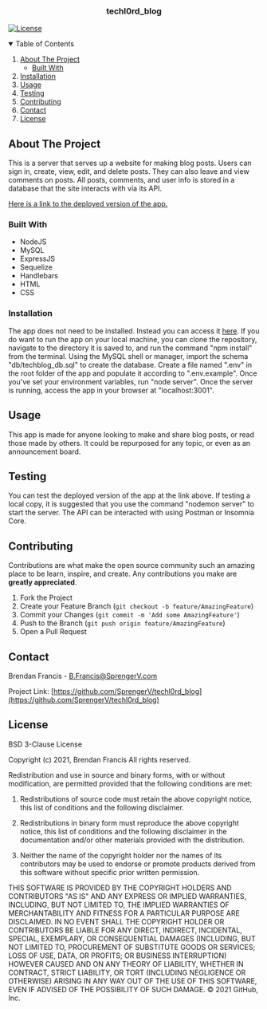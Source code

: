 <p align="center">
  <h3 align="center">techl0rd_blog</h3>
</p>


[![License](https://img.shields.io/badge/License-BSD%203--Clause-blue.svg)](https://opensource.org/licenses/BSD-3-Clause)
            

<!-- TABLE OF CONTENTS -->
<details open="open">
  <summary>Table of Contents</summary>
  <ol>
    <li>
      <a href="#about-the-project">About The Project</a>
      <ul>
        <li><a href="#built-with">Built With</a></li>
      </ul>
    </li>
    <li><a href="#installation">Installation</a></li>
    <li><a href="#usage">Usage</a></li>
    <li><a href="#testing">Testing</a></li>
    <li><a href="#contributing">Contributing</a></li>
    <li><a href="#contact">Contact</a></li>
    <li><a href="#license">License</a></li>
  </ol>
</details>



<!-- ABOUT THE PROJECT -->
## About The Project

This is a server that serves up a website for making blog posts. Users can sign in, create, view, edit, and delete posts. They can also leave and view comments on posts. All posts, comments, and user info is stored in a database that the site interacts with via its API.

[Here is a link to the deployed version of the app.](https://techl0rd.herokuapp.com/)

### Built With

<ul>
	<li>NodeJS</li>
	<li>MySQL</li>
	<li>ExpressJS</li>
	<li>Sequelize</li>
	<li>Handlebars</li>
	<li>HTML</li>
	<li>CSS</li>
</ul>






<!-- GETTING STARTED -->
### Installation

The app does not need to be installed. Instead you can access it [here](https://techl0rd.herokuapp.com/). If you do want to run the app on your local machine, you can clone the repository, navigate to the directory it is saved to, and run the command "npm install" from the terminal. Using the MySQL shell or manager, import the schema "db/techblog_db.sql" to create the database. Create a file named ".env" in the root folder of the app and populate it according to ".env.example". Once you've set your environment variables, run "node server". Once the server is running, access the app in your browser at "localhost:3001".



<!-- USAGE EXAMPLES -->
## Usage

This app is made for anyone looking to make and share blog posts, or read those made by others. It could be repurposed for any topic, or even as an announcement board.



<!-- TESTING -->
## Testing

You can test the deployed version of the app at the link above. If testing a local copy, it is suggested that you use the command "nodemon server" to start the server. The API can be interacted with using Postman or Insomnia Core.



<!-- CONTRIBUTING -->
## Contributing

Contributions are what make the open source community such an amazing place to be learn, inspire, and create. Any contributions you make are **greatly appreciated**.

1. Fork the Project
2. Create your Feature Branch (`git checkout -b feature/AmazingFeature`)
3. Commit your Changes (`git commit -m 'Add some AmazingFeature'`)
4. Push to the Branch (`git push origin feature/AmazingFeature`)
5. Open a Pull Request



<!-- CONTACT -->
## Contact

Brendan Francis - [B.Francis@SprengerV.com](email:B.Francis@SprengerV.com)

Project Link: [https://github.com/SprengerV/techl0rd_blog](https://github.com/SprengerV/techl0rd_blog)



<!-- LICENSE -->
## License


BSD 3-Clause License

Copyright (c) 2021, Brendan Francis
All rights reserved.

Redistribution and use in source and binary forms, with or without
modification, are permitted provided that the following conditions are met:

1. Redistributions of source code must retain the above copyright notice, this
   list of conditions and the following disclaimer.

2. Redistributions in binary form must reproduce the above copyright notice,
   this list of conditions and the following disclaimer in the documentation
   and/or other materials provided with the distribution.

3. Neither the name of the copyright holder nor the names of its
   contributors may be used to endorse or promote products derived from
   this software without specific prior written permission.

THIS SOFTWARE IS PROVIDED BY THE COPYRIGHT HOLDERS AND CONTRIBUTORS "AS IS"
AND ANY EXPRESS OR IMPLIED WARRANTIES, INCLUDING, BUT NOT LIMITED TO, THE
IMPLIED WARRANTIES OF MERCHANTABILITY AND FITNESS FOR A PARTICULAR PURPOSE ARE
DISCLAIMED. IN NO EVENT SHALL THE COPYRIGHT HOLDER OR CONTRIBUTORS BE LIABLE
FOR ANY DIRECT, INDIRECT, INCIDENTAL, SPECIAL, EXEMPLARY, OR CONSEQUENTIAL
DAMAGES (INCLUDING, BUT NOT LIMITED TO, PROCUREMENT OF SUBSTITUTE GOODS OR
SERVICES; LOSS OF USE, DATA, OR PROFITS; OR BUSINESS INTERRUPTION) HOWEVER
CAUSED AND ON ANY THEORY OF LIABILITY, WHETHER IN CONTRACT, STRICT LIABILITY,
OR TORT (INCLUDING NEGLIGENCE OR OTHERWISE) ARISING IN ANY WAY OUT OF THE USE
OF THIS SOFTWARE, EVEN IF ADVISED OF THE POSSIBILITY OF SUCH DAMAGE.
© 2021 GitHub, Inc.
                
